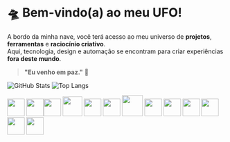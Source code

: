 # 🛸 Bem-vindo(a) ao meu UFO!

A bordo da minha nave, você terá acesso ao meu universo de **projetos**, **ferramentas** e **raciocínio criativo**.  
Aqui, tecnologia, design e automação se encontram para criar experiências **fora deste mundo**.

> **"Eu venho em paz."** 🖖



![GitHub Stats](https://github-readme-stats.vercel.app/api?username=oviniweb&theme=transparent&bg_color=0D1117&border_color=0D1117&show_icons=true&icon_color=51D1F2&title_color=F8DF3A&text_color=E4E3E5)
![Top Langs](https://github-readme-stats-git-masterrstaa-rickstaa.vercel.app/api/top-langs/?username=oviniweb&layout=compact&bg_color=0D1117&border_color=0D1117&title_color=F8DF3A&text_color=E4E3E5)

<img width="40" src="https://cdn.jsdelivr.net/gh/devicons/devicon@latest/icons/javascript/javascript-plain.svg" /> <img width="40" src="https://cdn.jsdelivr.net/gh/devicons/devicon@latest/icons/typescript/typescript-plain.svg" /><img width="40" src="https://cdn.jsdelivr.net/gh/devicons/devicon@latest/icons/python/python-original.svg" /> <img width="45" src="https://cdn.jsdelivr.net/gh/devicons/devicon@latest/icons/java/java-original.svg" /> <img width="40" src="https://cdn.jsdelivr.net/gh/devicons/devicon@latest/icons/nodejs/nodejs-plain.svg" />
<img width="40" src="https://cdn.jsdelivr.net/gh/devicons/devicon@latest/icons/vuejs/vuejs-original.svg" />
<img width="48" src="https://cdn.jsdelivr.net/gh/devicons/devicon@latest/icons/angular/angular-original.svg" />
<img width="40" src="https://cdn.jsdelivr.net/gh/devicons/devicon@latest/icons/spring/spring-original.svg" />
<img width="40" src="https://cdn.jsdelivr.net/gh/devicons/devicon@latest/icons/figma/figma-original.svg" />
<img width="40" src="https://cdn.jsdelivr.net/gh/devicons/devicon@latest/icons/docker/docker-plain.svg" />
<img width="40" src="https://cdn.jsdelivr.net/gh/devicons/devicon@latest/icons/amazonwebservices/amazonwebservices-plain-wordmark.svg" />
<img width="40" src="https://cdn.jsdelivr.net/gh/devicons/devicon@latest/icons/sass/sass-original.svg" />
<img width="40" src="https://cdn.jsdelivr.net/gh/devicons/devicon@latest/icons/tailwindcss/tailwindcss-original.svg" />
          
          
          
          
          
          
          
          
          
